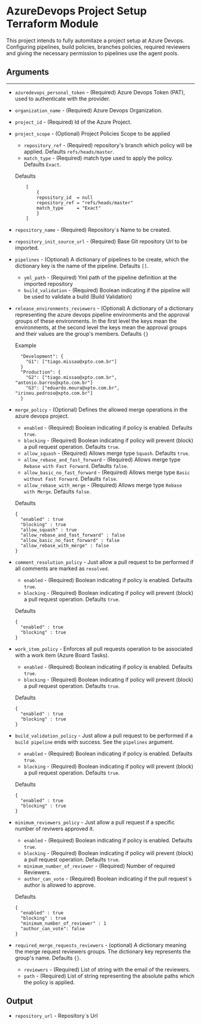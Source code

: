 # AzureDevops Project Setup Terraform Module

This project intends to fully automitaze a project setup at Azure Devops. Configuring pipelines, build policies, branches policies, required reviewers and giving the necessary permission to pipelines use the agent pools.


## Arguments
---

- `azuredevops_personal_token` - (Required) Azure Devops Token (PAT), used to authenticate with the provider.

- `organization_name` - (Required) Azure Devops Organization.

- `project_id` - (Required) Id of the Azure Project.

- `project_scope` - (Optional) Project Policies Scope to be applied

    - `repository_ref` - (Required) repository's branch which policy will be applied. Defaults `refs/heads/master`.
    - `match_type` - (Required) match type used to apply the policy. Defaults `Exact`. 
    
    Defaults

    ```
        [
            {
            repository_id  = null
            repository_ref = "refs/heads/master"
            match_type     = "Exact"
            }
        ]
    ```

- `repository_name` - (Required) Repository`s Name to be created.

- `repository_init_source_url` - (Required) Base Git repository Url to be imported.

- `pipelines` - (Optional) A dictionary of pipelines to be create, which the dictionary key is the name of the pipeline. Defaults `[]`.

    - `yml_path` - (Required) Yml path of the pipeline definition at the imported repository
    - `build_validation` - (Required) Boolean indicating if the pipeline will be used to validate a build (Build Validation)

- `release_environments_reviewers` - (Optional) A dictionary of a dictionary representing the azure devops pipeline environments and the approval groups of these environments. In the first level the keys mean the environments, at the second level the keys mean the approval groups and their values are the group's members. Defaults `{}`

    Example

    ```
      "Development": {
        "G1": ["tiago.missao@xpto.com.br"]
      }
      "Production": {
        "G2": ["tiago.missao@xpto.com.br", "antonio.barros@xpto.com.br"]
        "G3": ["eduardo.moura@xpto.com.br", "irineu.pedroso@xpto.com.br"]
      }
    ```

- `merge_policy` - (Optional) Defines the allowed merge operations in the azure devops project.
    - `enabled` - (Required) Boolean indicating if policy is enabled. Defaults `true`.
    - `blocking` - (Required) Boolean indicating if policy will prevent (block) a pull request operation. Defaults `true`.
    - `allow_squash` - (Required) Allows merge type `Squash`. Defaults `true`.
    - `allow_rebase_and_fast_forward` - (Required) Allows merge type `Rebase with Fast Forward`. Defaults `false`.
    - `allow_basic_no_fast_forward` - (Required)  Allows merge type `Basic without Fast Forward`. Defaults `false`.
    - `allow_rebase_with_merge` - (Required) Allows merge type `Rebase with Merge`. Defaults `false`.

    Defaults

    ```
    {
      "enabled" : true
      "blocking" : true
      "allow_squash" : true
      "allow_rebase_and_fast_forward" : false
      "allow_basic_no_fast_forward" : false
      "allow_rebase_with_merge" : false
    }
    ```

- `comment_resolution_policy` - Just allow a pull request to be performed if all comments are marked as `resolved`.
    - `enabled` - (Required) Boolean indicating if policy is enabled. Defaults `true`.
    - `blocking` - (Required) Boolean indicating if policy will prevent (block) a pull request operation. Defaults `true`.

    Defaults

    ```
    {
      "enabled" : true
      "blocking" : true
    }
    ```

- `work_item_policy` - Enforces all pull requests operation to be associated with a work item (Azure Board Tasks).
    - `enabled` - (Required) Boolean indicating if policy is enabled. Defaults `true`.
    - `blocking` - (Required) Boolean indicating if policy will prevent (block) a pull request operation. Defaults `true`.

    Defaults

    ```
    {
      "enabled" : true
      "blocking" : true
    }
    ```

- `build_validation_policy` - Just allow a pull request to be performed if a `build pipeline` ends with success. See the `pipelines` argument.
    - `enabled` - (Required) Boolean indicating if policy is enabled. Defaults `true`.
    - `blocking` - (Required) Boolean indicating if policy will prevent (block) a pull request operation. Defaults `true`.

    Defaults

    ```
    {
      "enabled" : true
      "blocking" : true
    }
    ```

- `minimum_reviewers_policy` -  Just allow a pull request if a specific number of reviwers approved it.
    - `enabled` - (Required) Boolean indicating if policy is enabled. Defaults `true`.
    - `blocking` - (Required) Boolean indicating if policy will prevent (block) a pull request operation. Defaults `true`.
    - `minimum_number_of_reviewer` - (Required) Number of required Reviewers.
    - `author_can_vote` - (Required) Boolean indicating if the pull request`s author is allowed to approve.

    Defaults

    ```
    {
      "enabled" : true
      "blocking" : true
      "minimum_number_of_reviewer" : 1
      "author_can_vote": false
    }
    ```
- `required_merge_requests_reviewers` - (optional) A dictionary meaning the merge request reviewers groups. The dictionary key represents the group's name. Defaults `{}`.
  - `reviewers` - (Required) List of string with the email of the reviewers.
  - `path` - (Required) List of string representing the absolute paths which the policy is applied.

## Output

- `repository_url` - Repository`s Url